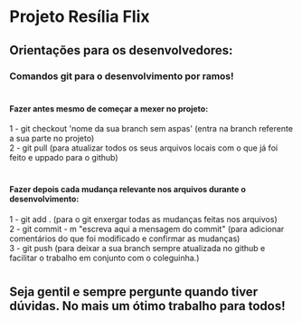 # Projeto Resília Flix

## Orientações para os desenvolvedores:

### Comandos git para o desenvolvimento por ramos!
#
#
#### Fazer antes mesmo de começar a mexer no projeto:

1 - git checkout 'nome da sua branch sem aspas' (entra na branch referente a sua parte no projeto) </br>
2 - git pull (para atualizar todos os seus arquivos locais com o que já foi feito e uppado para o github)
#
#
#### Fazer depois cada mudança relevante nos arquivos durante o desenvolvimento:


1 - git add . (para o git enxergar todas as mudanças feitas nos arquivos) </br>
2 - git commit - m "escreva aqui a mensagem do commit" (para adicionar comentários do que foi modificado e confirmar as mudanças) </br>
3 - git push (para deixar a sua branch sempre atualizada no github e facilitar o trabalho em conjunto com o coleguinha.) </br>
#
## Seja gentil e sempre pergunte quando tiver dúvidas. No mais um ótimo trabalho para todos!
